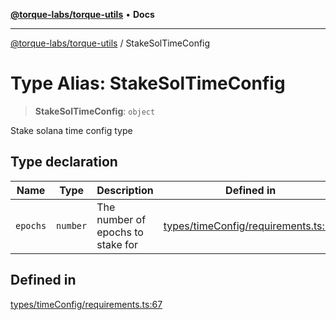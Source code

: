 [**@torque-labs/torque-utils**](../README.md) • **Docs**

***

[@torque-labs/torque-utils](../README.md) / StakeSolTimeConfig

# Type Alias: StakeSolTimeConfig

> **StakeSolTimeConfig**: `object`

Stake solana time config type

## Type declaration

| Name | Type | Description | Defined in |
| ------ | ------ | ------ | ------ |
| `epochs` | `number` | The number of epochs to stake for | [types/timeConfig/requirements.ts:61](https://github.com/torque-labs/torque-utils/blob/c76fb4101d477d1e8e6fb4f5de7a277964527c27/types/timeConfig/requirements.ts#L61) |

## Defined in

[types/timeConfig/requirements.ts:67](https://github.com/torque-labs/torque-utils/blob/c76fb4101d477d1e8e6fb4f5de7a277964527c27/types/timeConfig/requirements.ts#L67)
